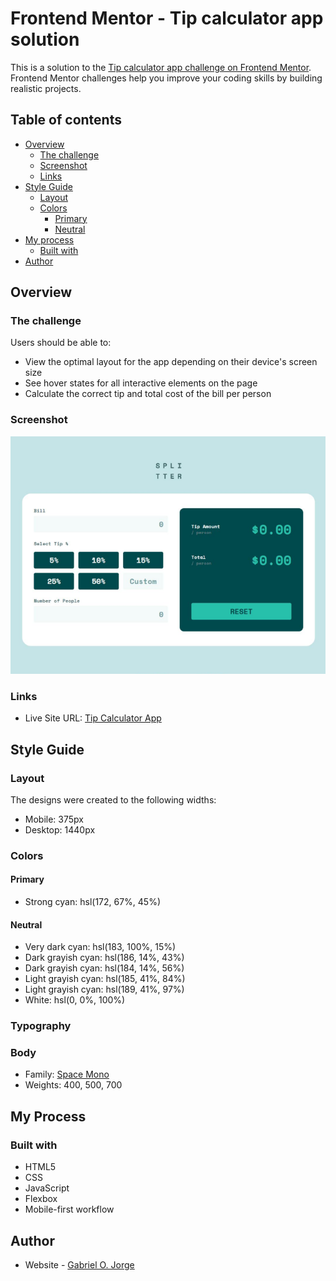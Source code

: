 # Frontend Mentor - Tip calculator app solution

This is a solution to the [Tip calculator app challenge on Frontend Mentor](https://www.frontendmentor.io/challenges/tip-calculator-app-ugJNGbJUX). Frontend Mentor challenges help you improve your coding skills by building realistic projects.

## Table of contents

- [Overview](#overview)
  - [The challenge](#the-challenge)
  - [Screenshot](#screenshot)
  - [Links](#links)
- [Style Guide](#style-guide)
  - [Layout](#layout)
  - [Colors](#colors)
    - [Primary](#primary)
    - [Neutral](#neutral)
- [My process](#my-process)
  - [Built with](#built-with)
- [Author](#author)

## Overview

### The challenge

Users should be able to:

- View the optimal layout for the app depending on their device's screen size
- See hover states for all interactive elements on the page
- Calculate the correct tip and total cost of the bill per person

### Screenshot

![](images/tip-app-img.png)

### Links

- Live Site URL: [Tip Calculator App](https://gabrielojorge.github.io/Tip-caculator-app/)

## Style Guide

### Layout

The designs were created to the following widths:

- Mobile: 375px
- Desktop: 1440px

### Colors

#### Primary

- Strong cyan: hsl(172, 67%, 45%)

#### Neutral

- Very dark cyan: hsl(183, 100%, 15%)
- Dark grayish cyan: hsl(186, 14%, 43%)
- Dark grayish cyan: hsl(184, 14%, 56%)
- Light grayish cyan: hsl(185, 41%, 84%)
- Light grayish cyan: hsl(189, 41%, 97%)
- White: hsl(0, 0%, 100%)

### Typography

### Body

- Family: [Space Mono](https://fonts.google.com/specimen/Space+Mono)
- Weights: 400, 500, 700

## My Process

### Built with

- HTML5
- CSS
- JavaScript
- Flexbox
- Mobile-first workflow

## Author

- Website - [Gabriel O. Jorge](https://gabrielojorge.github.io/Portifolio/)
